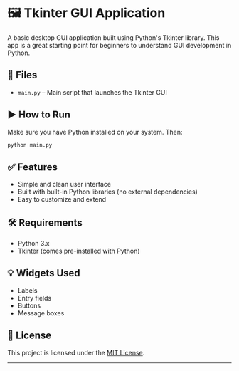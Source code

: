 # 🖼️ Tkinter GUI Application

A basic desktop GUI application built using Python's Tkinter library. This app is a great starting point for beginners to understand GUI development in Python.

## 📁 Files

* `main.py` – Main script that launches the Tkinter GUI

## ▶️ How to Run

Make sure you have Python installed on your system. Then:

```bash 
python main.py
```

## ✅ Features

* Simple and clean user interface
* Built with built-in Python libraries (no external dependencies)
* Easy to customize and extend

## 🛠 Requirements

* Python 3.x
* Tkinter (comes pre-installed with Python)

## 💡 Widgets Used

* Labels
* Entry fields
* Buttons
* Message boxes

## 📄 License

This project is licensed under the [MIT License](LICENSE).

---
